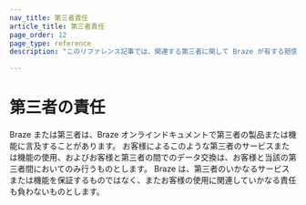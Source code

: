 ```yaml
---
nav_title: 第三者責任
article_title: 第三者責任
page_order: 12
page_type: reference
description: "このリファレンス記事では、関連する第三者に関して Braze が有する賠償責任に関するポリシーを詳しく説明します。"

---
```


<!--
Warning! Don't make any changes to this document without approval from the legal department.
-->

# 第三者の責任

Braze または第三者は、Braze オンラインドキュメントで第三者の製品または機能に言及することがあります。 お客様によるこのような第三者のサービスまたは機能の使用、およびお客様と第三者の間でのデータ交換は、お客様と当該の第三者間においてのみ行うものとします。 Braze は、第三者のいかなるサービスまたは機能を保証するものではなく、またお客様の使用に関連していかなる責任も負わないものとします。
